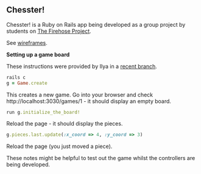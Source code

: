 Chesster!
---------
Chesster! is a Ruby on Rails app being developed as a group project by students on [The Firehose Project](http://www.thefirehoseproject.com).

See [wireframes](https://raw.githubusercontent.com/theFirehoseProject/chess/master/data/wireframes.pdf).

**Setting up a game board**

These instructions were provided by Ilya in a [recent branch](https://github.com/theFirehoseProject/chess/pull/6).

```ruby
rails c
g = Game.create
```

 This creates a new game. Go into your browser and check http://localhost:3030/games/1 - it should display an empty board.

```ruby
run g.initialize_the_board!
```

Reload the page - it should display the pieces.

```ruby
g.pieces.last.update(:x_coord => 4, :y_coord => 3)
```

Reload the page (you just moved a piece).

These notes might be helpful to test out the game whilst the controllers are being developed. 
